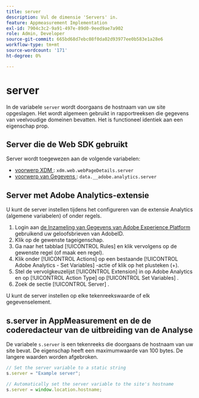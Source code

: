 ```yaml
---
title: server
description: Vul de dimensie 'Servers' in.
feature: Appmeasurement Implementation
exl-id: 7904c3c2-9a91-497e-89d0-9eed9ae7a902
role: Admin, Developer
source-git-commit: 665bd68d7ebc08f0da02d93977ee0b583e1a28e6
workflow-type: tm+mt
source-wordcount: '171'
ht-degree: 0%

---
```


# server

In de variabele `server` wordt doorgaans de hostnaam van uw site opgeslagen. Het wordt algemeen gebruikt in rapportreeksen die gegevens van veelvoudige domeinen bevatten. Het is functioneel identiek aan een eigenschap prop.

## Server die de Web SDK gebruikt

Server wordt toegewezen aan de volgende variabelen:

* [ voorwerp XDM ](/help/implement/aep-edge/xdm-var-mapping.md): `xdm.web.webPageDetails.server`
* [ voorwerp van Gegevens ](/help/implement/aep-edge/data-var-mapping.md): `data.__adobe.analytics.server`

## Server met Adobe Analytics-extensie

U kunt de server instellen tijdens het configureren van de extensie Analytics (algemene variabelen) of onder regels.

1. Login aan [ de Inzameling van Gegevens van Adobe Experience Platform ](https://experience.adobe.com/data-collection) gebruikend uw geloofsbrieven van AdobeID.
2. Klik op de gewenste tageigenschap.
3. Ga naar het tabblad [!UICONTROL Rules] en klik vervolgens op de gewenste regel (of maak een regel).
4. Klik onder [!UICONTROL Actions] op een bestaande [!UICONTROL Adobe Analytics - Set Variables] -actie of klik op het plusteken (+).
5. Stel de vervolgkeuzelijst [!UICONTROL Extension] in op Adobe Analytics en op [!UICONTROL Action Type] op [!UICONTROL Set Variables] .
6. Zoek de sectie [!UICONTROL Server] .

U kunt de server instellen op elke tekenreekswaarde of elk gegevenselement.

## s.server in AppMeasurement en de de coderedacteur van de uitbreiding van de Analyse

De variabele `s.server` is een tekenreeks die doorgaans de hostnaam van uw site bevat. De eigenschap heeft een maximumwaarde van 100 bytes. De langere waarden worden afgebroken.

```js
// Set the server variable to a static string
s.server = "Example server";

// Automatically set the server variable to the site's hostname
s.server = window.location.hostname;
```
